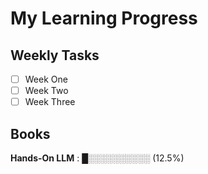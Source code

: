 # My Learning Progress

## Weekly Tasks

- [ ] Week One
- [ ] Week Two
- [ ] Week Three

## Books

**Hands-On LLM**  : █░░░░░░░░░░ (12.5%)
